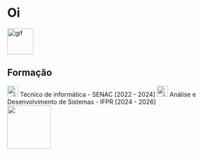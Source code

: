 <h1>Oi</h1> <img src="https://github.com/images/mona-whisper.gif" alt="gif" width="60" height="60">

<h2>Formação</h2>
<img src="https://www.picgifs.com/mini-graphics/mini-graphics/kirby/mini-graphics-kirby-532383.gif" alt="gif" width="25" height="25"> Técnico de informática - SENAC [2022 - 2024]
<img src="https://www.picgifs.com/mini-graphics/mini-graphics/kirby/mini-graphics-kirby-532383.gif" alt="gif" width="25" height="25">  Análise e Desenvolvimento de Sistemas - IFPR [2024 - 2026]

<div>
<a href="https://github.com/gabrewski">
<img loading="lazy" height="100em" src="https://github-readme-stats.vercel.app/api/top-langs/?username=gabrewski&layout=compact&langs_count=7&theme=dracula"/>
</div>
